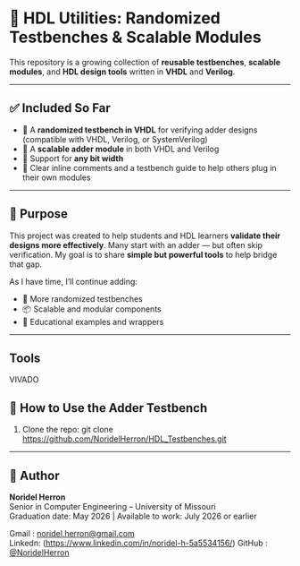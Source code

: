 # 🔧 HDL Utilities: Randomized Testbenches & Scalable Modules

This repository is a growing collection of **reusable testbenches**, **scalable modules**, and **HDL design tools** written in **VHDL** and **Verilog**.

---

## ✅ Included So Far

- 🔹 A **randomized testbench in VHDL** for verifying adder designs (compatible with VHDL, Verilog, or SystemVerilog)
- 🔹 A **scalable adder module** in both VHDL and Verilog
- 🔹 Support for **any bit width**
- 🔹 Clear inline comments and a testbench guide to help others plug in their own modules

---

## 🎯 Purpose

This project was created to help students and HDL learners **validate their designs more effectively**. Many start with an adder — but often skip verification. My goal is to share **simple but powerful tools** to help bridge that gap.

As I have time, I’ll continue adding:
- 🧪 More randomized testbenches
- 📦 Scalable and modular components
- 🧠 Educational examples and wrappers

---

## Tools
VIVADO

## 🚀 How to Use the Adder Testbench

1. Clone the repo:
   git clone https://github.com/NoridelHerron/HDL_Testbenches.git

---   

## 👤 Author
**Noridel Herron**  
Senior in Computer Engineering – University of Missouri  
Graduation date: May 2026 | Available to work: July 2026 or earlier

Gmail  : noridel.herron@gmail.com  
Linkedn: (https://www.linkedin.com/in/noridel-h-5a5534156/)
GitHub : [@NoridelHerron](https://github.com/NoridelHerron)


